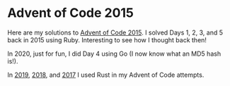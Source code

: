 # Advent of Code 2015

Here are my solutions to [Advent of Code 2015](https://adventofcode.com/2015). I solved Days 1, 2, 3, and 5 back in 2015 using Ruby. Interesting to see how I thought back then!

In 2020, just for fun, I did Day 4 using Go (I now know what an MD5 hash is!). 

In [2019](https://github.com/sts10/advent-of-code-2019), [2018](https://github.com/sts10/advent-of-code-2018), and [2017](https://github.com/sts10/advent-of-code-2017) I used Rust in my Advent of Code attempts. 
